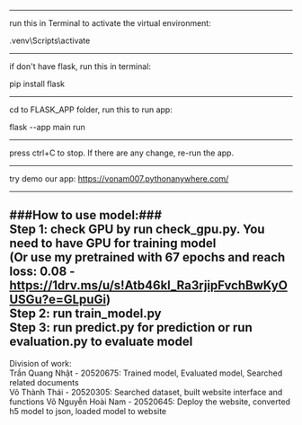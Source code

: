  ----------------------------
 run this in Terminal to activate the virtual environment:

 .venv\Scripts\activate

 ----------------------------
if  don't have flask, run this in terminal:

pip install flask

-----------------------------
cd to FLASK_APP folder, run this to run app:

flask --app main run

-----------------------------
press ctrl+C to stop. 
If there are any change, re-run the app.

-----------------------------   
try demo our app: https://vonam007.pythonanywhere.com/   

-----------------------------
###How to use model:###   
Step 1: check GPU by run check_gpu.py. You need to have GPU for training model   
(Or use my pretrained with 67 epochs and reach loss: 0.08 - https://1drv.ms/u/s!Atb46kl_Ra3rjipFvchBwKyOUSGu?e=GLpuGi)   
Step 2: run train_model.py   
Step 3: run predict.py for prediction or run evaluation.py to evaluate model   
-----------------------------
Division of work:   
Trần Quang Nhật - 20520675: Trained model, Evaluated model, Searched related documents   
Võ Thành Thái - 20520305: Searched dataset, built website interface and functions
Võ Nguyễn Hoài Nam - 20520645: Deploy the website, converted h5 model to json, loaded model to website
